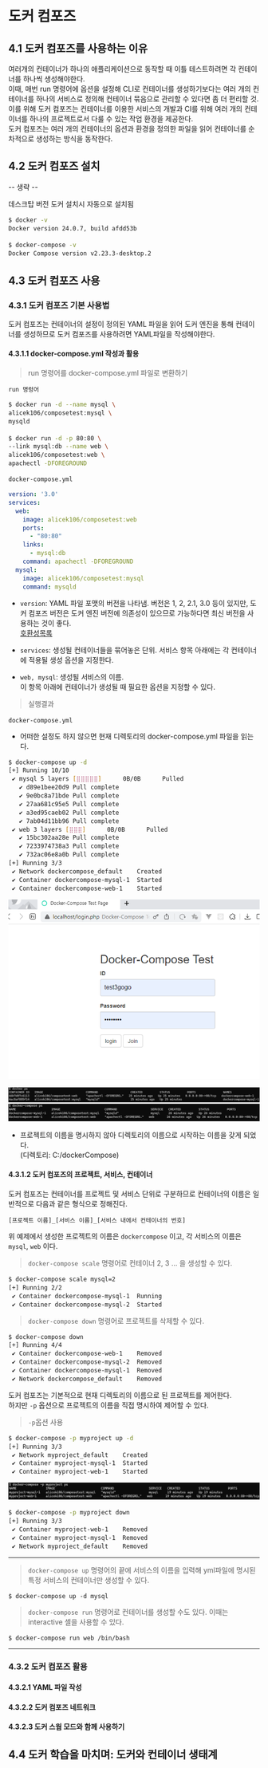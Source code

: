 # 도커 컴포즈
## 4.1 도커 컴포즈를 사용하는 이유
여러개의 컨테이너가 하나의 애플리케이션으로 동작할 때 이틀 테스트하려면 각 컨테이너를 하나씩 생성해야한다.  
이때, 매번 run 명령어에 옵션을 설정해 CLI로 컨테이너를 생성하기보다는 여러 개의 컨테이너를 하나의 서비스로 정의해 컨테이너 묶음으로 관리할 수 있다면 좀 더 편리할 것.  
이를 위해 도커 컴포즈는 컨테이너를 이용한 서비스의 개발과 CI를 위해 여러 개의 컨테이너를 하나의 프로젝트로서 다룰 수 있는 작업 환경을 제공한다.  
도커 컴포즈는 여러 개의 컨테이너의 옵션과 환경을 정의한 파일을 읽어 컨테이너를 순차적으로 생성하는 방식을 동작한다.  


## 4.2 도커 컴포즈 설치
-- 생략 --  

데스크탑 버전 도커 설치시 자동으로 설치됨  
```bash
$ docker -v
Docker version 24.0.7, build afdd53b

$ docker-compose -v
Docker Compose version v2.23.3-desktop.2
```

## 4.3 도커 컴포즈 사용

### 4.3.1 도커 컴포즈 기본 사용법

도커 컴포즈는 컨테이너의 설정이 정의된 YAML 파일을 읽어 도커 엔진을 통해 컨테이너를 생성하므로 도커 컴포즈를 사용하려면 YAML파일을 작성해야한다.

#### 4.3.1.1 docker-compose.yml 작성과 활용

> run 명령어를 docker-compose.yml 파일로 변환하기

`run 명렁어`
```bash
$ docker run -d --name mysql \
alicek106/composetest:mysql \
mysqld

$ docker run -d -p 80:80 \
--link mysql:db --name web \
alicek106/composetest:web \
apachectl -DFOREGROUND
```
`docker-compose.yml`
```yml
version: '3.0'
services:
  web:
    image: alicek106/composetest:web
    ports:
      - "80:80"
    links:
      - mysql:db
    command: apachectl -DFOREGROUND
  mysql:
    image: alicek106/composetest:mysql
    command: mysqld
```
- `version`: YAML 파일 포맷의 버전을 나타냄. 버전은 1, 2, 2.1, 3.0 등이 있지만, 도커 컴포즈 버전은 도커 엔진 버전에 의존성이 있으므로 가능하다면 최신 버전을 사용하는 것이 좋다.  
[호환성목록](https://github.com/docker/compose/releases)

- `services`: 생성될 컨테이너들을 묶어놓은 단위. 서비스 항목 아래에는 각 컨테이너에 적용될 생성 옵션을 지정한다.
- `web, mysql`: 생성될 서비스의 이름.  
  이 항목 아래에 컨테이너가 생성될 때 필요한 옵션을 지정할 수 있다.  


> 실행결과  
> 
`docker-compose.yml`  
- 어떠한 설정도 하지 않으면 현재 디렉토리의 docker-compose.yml 파일을 읽는다.
```bash
$ docker-compose up -d
[+] Running 10/10
 ✔ mysql 5 layers [⣿⣿⣿⣿⣿]      0B/0B      Pulled                                                           34.6s
   ✔ d89e1bee20d9 Pull complete                                                                              22.6s
   ✔ 9e0bc8a71bde Pull complete                                                                              0.8s
   ✔ 27aa681c95e5 Pull complete                                                                              1.1s
   ✔ a3ed95caeb02 Pull complete                                                                              1.8s
   ✔ 7ab04d11bb96 Pull complete                                                                              23.8s
 ✔ web 3 layers [⣿⣿⣿]      0B/0B      Pulled                                                                34.3s
   ✔ 15bc302aa28e Pull complete                                                                             19.5s
   ✔ 7233974738a3 Pull complete                                                                             21.4s
   ✔ 732ac06e8a0b Pull complete                                                                             22.7s
[+] Running 3/3
 ✔ Network dockercompose_default    Created                                                                  0.1s
 ✔ Container dockercompose-mysql-1  Started                                                                  1.3s
 ✔ Container dockercompose-web-1    Started                                                                  0.1s
```

![컴포즈실행결과](/img/도커컴포즈테스트.png)  

![확인1](/img/컴포즈컨테이너확인1.png)  
![확인2](/img/컴포즈컨테이너확인2.png)
- 프로젝트의 이름을 명시하지 않아 디렉토리의 이름으로 시작하는 이름을 갖게 되었다.  
  (디렉토리: C:/dockerCompose)

#### 4.3.1.2 도커 컴포즈의 프로젝트, 서비스, 컨테이너
도커 컴포즈는 컨테이너를 프로젝트 및 서비스 단위로 구분하므로 컨테이너의 이름은 일반적으로 다음과 같은 형식으로 정해진다.

	[프로젝트 이름]_[서비스 이름]_[서비스 내에서 컨테이너의 번호]  

위 예제에서 생성한 프로젝트의 이름은 `dockercompose` 이고, 각 서비스의  이름은 `mysql`, `web` 이다.  

> `docker-compose scale` 명령어로 컨테이너 2, 3 ... 을 생성할 수 있다.  
```bash
$ docker-compose scale mysql=2
[+] Running 2/2
 ✔ Container dockercompose-mysql-1  Running                                                                         0.0s
 ✔ Container dockercompose-mysql-2  Started                                                                         0.1s
```

> `docker-compose down` 명령어로 프로젝트를 삭제할 수 있다.
```bash
$ docker-compose down
[+] Running 4/4
 ✔ Container dockercompose-web-1    Removed                                                                         10.5s
 ✔ Container dockercompose-mysql-2  Removed                                                                         2.2s
 ✔ Container dockercompose-mysql-1  Removed                                                                         1.6s
 ✔ Network dockercompose_default    Removed                                                                         0.2s
```

도커 컴포즈는 기본적으로 현재 디렉토리의 이름으로 된 프로젝트를 제어한다.  
하지만 `-p` 옵션으로 프로젝트의 이름을 직접 명시하여 제어할 수 있다.

> `-p`옵션 사용
```bash
$ docker-compose -p myproject up -d
[+] Running 3/3
 ✔ Network myproject_default    Created                                                                             0.1s
 ✔ Container myproject-mysql-1  Started                                                                             0.1s
 ✔ Container myproject-web-1    Started                                                                             0.1s
```
![p옵션](/img/컴포즈p옵션사용.png)
```bash
$ docker-compose -p myproject down
[+] Running 3/3
 ✔ Container myproject-web-1    Removed                                                                        10.3s
 ✔ Container myproject-mysql-1  Removed                                                                        2.1s
 ✔ Network myproject_default    Removed                                                                        0.2s
```

---
> `docker-compose up` 명령어의 끝에 서비스의 이름을 입력해  yml파일에 명시된 특정 서비스의 컨테이너만 생성할 수 있다.  

	$ docker-compose up -d mysql

> `docker-compose run` 명령어로 컨테이너를 생성할 수도 있다. 이때는 interactive 셸을 사용할 수 있다.  

	$ docker-compose run web /bin/bash

---

### 4.3.2 도커 컴포즈 활용



#### 4.3.2.1 YAML 파일 작성

#### 4.3.2.2 도커 컴포즈 네트워크

#### 4.3.2.3 도커 스웜 모드와 함께 사용하기

## 4.4 도커 학습을 마치며: 도커와 컨테이너 생태계